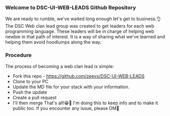 ### Welcome to DSC-UI-WEB-LEADS Github Repository

We are ready to rumble, we've waited long enough let's get to business.👌
The DSC Web clan lead group was created to get leaders for each web programming language. These leaders will be in charge of helping web newbie in that path of interest. It is a way of sharing what we've learned and helping them avoid hoodlumps along the way.

### Procedure
The process of becoming a web clan lead is simple:

 - Fork this repo - https://github.com/zeevx/DSC-UI-WEB-LEADS
 - Clone to your PC
 - Update the MD file for your stack with your information.
 - Push the update
 - Create a pull request
 - I'll then merge
That's all!😁👏
I'm doing this to keep info and to make it public too.
If you encounter any issue, please DM🙏